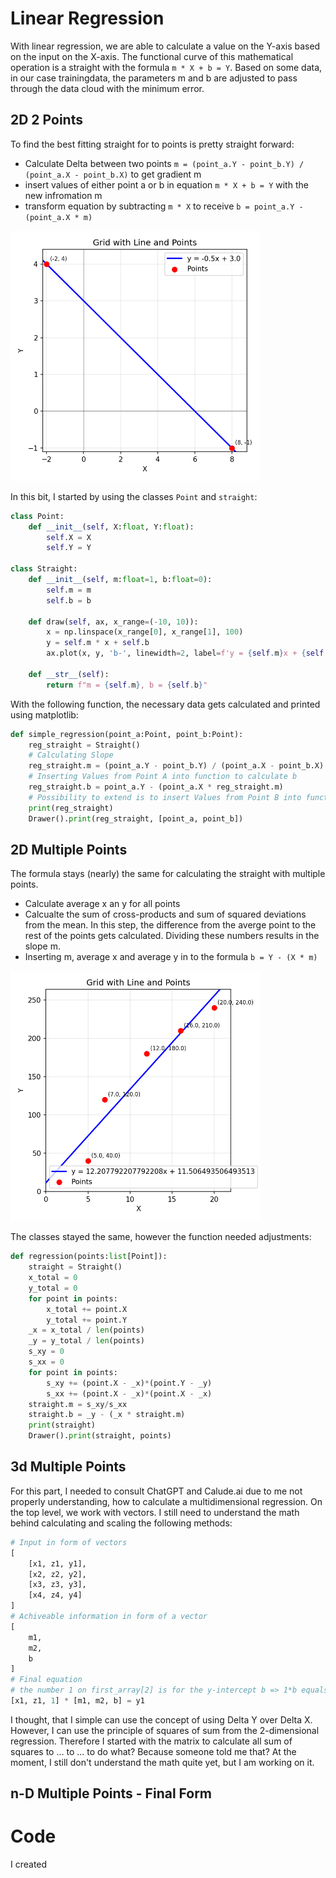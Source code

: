 # Linear Regression

With linear regression, we are able to calculate a value on the Y-axis based on the input on the X-axis. The functional curve of this mathematical operation is a straight with the formula `m * X + b = Y`. Based on some data, in our case trainingdata, the parameters m and b are adjusted to pass through the data cloud with the minimum error.

## 2D 2 Points

To find the best fitting straight for to points is pretty straight forward:
- Calculate Delta between two points `m = (point_a.Y - point_b.Y) / (point_a.X - point_b.X)` to get gradient m
- insert values of either point a or b in equation `m * X + b = Y` with the new infromation m
- transform equation by subtracting `m * X` to receive `b = point_a.Y - (point_a.X * m)`

<img src='pictures/simple_twopoint_regression.png' alt='simple regression' style='width:400px;'>

In this bit, I started by using the classes `Point` and `straight`:
```Python
class Point:
    def __init__(self, X:float, Y:float):
        self.X = X
        self.Y = Y

class Straight:
    def __init__(self, m:float=1, b:float=0):
        self.m = m
        self.b = b

    def draw(self, ax, x_range=(-10, 10)):
        x = np.linspace(x_range[0], x_range[1], 100)
        y = self.m * x + self.b
        ax.plot(x, y, 'b-', linewidth=2, label=f'y = {self.m}x + {self.b}')

    def __str__(self):
        return f"m = {self.m}, b = {self.b}"
```

With the following function, the necessary data gets calculated and printed using matplotlib:
```Python
def simple_regression(point_a:Point, point_b:Point):
    reg_straight = Straight()
    # Calculating Slope
    reg_straight.m = (point_a.Y - point_b.Y) / (point_a.X - point_b.X)
    # Inserting Values from Point A into function to calculate b
    reg_straight.b = point_a.Y - (point_a.X * reg_straight.m)
    # Possibility to extend is to insert Values from Point B into function and check, if b is still the same
    print(reg_straight)
    Drawer().print(reg_straight, [point_a, point_b])
```

## 2D Multiple Points

The formula stays (nearly) the same for calculating the straight with multiple points.
- Calculate average x an y for all points
- Calcualte the sum of cross-products and sum of squared deviations from the mean. In this step, the difference from the averge point to the rest of the points gets calculated. Dividing these numbers results in the slope m.
- Inserting m, average x and average y in to the formula `b = Y - (X * m)`

<img src='pictures/fivepoint_regression.png' alt='5 point regression' style='width:400px;'>

The classes stayed the same, however the function needed adjustments:
```Python
def regression(points:list[Point]):
    straight = Straight()
    x_total = 0
    y_total = 0 
    for point in points:
        x_total += point.X
        y_total += point.Y
    _x = x_total / len(points)
    _y = y_total / len(points)
    s_xy = 0
    s_xx = 0
    for point in points:
        s_xy += (point.X - _x)*(point.Y - _y)
        s_xx += (point.X - _x)*(point.X - _x)
    straight.m = s_xy/s_xx
    straight.b = _y - (_x * straight.m)
    print(straight)
    Drawer().print(straight, points)
```

## 3d Multiple Points

For this part, I needed to consult ChatGPT and Calude.ai due to me not properly understanding, how to calculate a multidimensional regression. On the top level, we work with vectors. I still need to understand the math behind calculating and scaling the following methods:

```Python
# Input in form of vectors
[
    [x1, z1, y1],
    [x2, z2, y2],
    [x3, z3, y3],
    [x4, z4, y4]
]
# Achiveable information in form of a vector
[
    m1,
    m2,
    b
]
# Final equation
# the number 1 on first_array[2] is for the y-intercept b => 1*b equals b
[x1, z1, 1] * [m1, m2, b] = y1
```
I thought, that I simple can use the concept of using Delta Y over Delta X. However, I can use the principle of squares of sum from the 2-dimensional regression. Therefore I started with the matrix to calculate all sum of squares to ... to ... to do what? Because someone told me that? At the moment, I still don't understand the math quite yet, but I am working on it.

## n-D Multiple Points - Final Form

# Code
I created